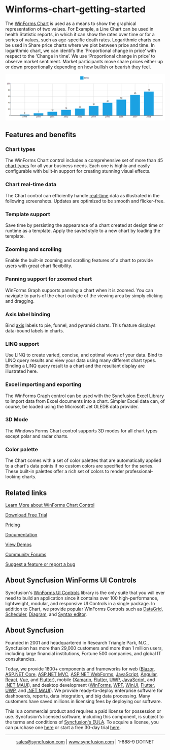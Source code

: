 # Winforms-chart-getting-started

The [WinForms Chart](https://www.syncfusion.com/winforms-ui-controls/chart?utm_source=github&utm_medium=listing&utm_campaign=winforms-chart-github-samples) is used as a means to show the graphical representation of two values. For Example, a Line Chart can be used in health Statistic reports, in which it can show the rates over time or for a series of values, such as age-specific death rates. Logarithmic charts can be used in Share price charts where we plot between price and time. In logarithmic chart, we can identify the ‘Proportional change in price’ with respect to the ‘Change in time’. We use ‘Proportional change in price’ to observe market sentiment. Market participants move share prices either up or down proportionally depending on how bullish or bearish they feel.

![](Images/GettingStarted_Output.PNG)

## Features and benefits

### Chart types
The WinForms Chart control includes a comprehensive set of more than 45 [chart types](https://www.syncfusion.com/winforms-ui-controls/chart/types?utm_source=github&utm_medium=listing&utm_campaign=winforms-chart-github-samples) for all your business needs. Each one is highly and easily configurable with built-in support for creating stunning visual effects. 

### Chart real-time data
The Chart control can efficiently handle [real-time](https://www.syncfusion.com/kb/9344/how-to-create-a-real-time-chart-in-wf?utm_source=github&utm_medium=listing&utm_campaign=winforms-chart-github-samples) data as illustrated in the following screenshots. Updates are optimized to be smooth and flicker-free.

### Template support
Save time by persisting the appearance of a chart created at design time or runtime as a template. Apply the saved style to a new chart by loading the template.

### Zooming and scrolling
Enable the built-in zooming and scrolling features of a chart to provide users with great chart flexibility. 

### Panning support for zoomed chart
WinForms Graph supports panning a chart when it is zoomed. You can navigate to parts of the chart outside of the viewing area by simply clicking and dragging. 

### Axis label binding
Bind [axis](https://help.syncfusion.com/windowsforms/chart/chart-axes?utm_source=github&utm_medium=listing&utm_campaign=winforms-chart-github-samples) labels to pie, funnel, and pyramid charts. This feature displays data-bound labels in charts.

### LINQ support
Use LINQ to create varied, concise, and optimal views of your data. Bind to LINQ query results and view your data using many different chart types. Binding a LINQ query result to a chart and the resultant display are illustrated here.

### Excel importing and exporting
The WinForms Graph control can be used with the Syncfusion Excel Library to import data from Excel documents into a chart. Simpler Excel data can, of course, be loaded using the Microsoft Jet OLEDB data provider.

### 3D Mode
The Windows Forms Chart control supports 3D modes for all chart types except polar and radar charts.

### Color palette
The Chart comes with a set of color palettes that are automatically applied to a chart's data points if no custom colors are specified for the series. These built-in palettes offer a rich set of colors to render professional-looking charts.

## Related links
[Learn More about WinForms Chart Control](https://www.syncfusion.com/winforms-ui-controls/chart?utm_source=github&utm_medium=listing&utm_campaign=winforms-chart-github-samples)

[Download Free Trial](https://www.syncfusion.com/downloads/windowsforms?utm_source=github&utm_medium=listing&utm_campaign=winforms-chart-github-samples)

[Pricing](https://www.syncfusion.com/sales/products/windowsforms?utm_source=github&utm_medium=listing&utm_campaign=winforms-chart-github-samples)

[Documentation](https://help.syncfusion.com/windowsforms/chart/overview?utm_source=github&utm_medium=listing&utm_campaign=winforms-chart-github-samples)

[View Demos](https://github.com/syncfusion/winforms-demos?utm_source=github&utm_medium=listing&utm_campaign=winforms-chart-github-samples)

[Community Forums](https://www.syncfusion.com/forums/windowsforms?utm_source=github&utm_medium=listing&utm_campaign=winforms-chart-github-samples)

[Suggest a feature or report a bug](https://www.syncfusion.com/feedback/winforms?utm_source=github&utm_medium=listing&utm_campaign=winforms-chart-github-samples)

## About Syncfusion WinForms UI Controls
Syncfusion's [WinForms UI Controls](https://www.syncfusion.com/winforms-ui-controls?utm_source=github&utm_medium=listing&utm_campaign=winforms-chart-github-samples) library is the only suite that you will ever need to build an application since it contains over 100 high-performance, lightweight, modular, and responsive UI Controls in a single package. In addition to Chart, we provide popular WinForms Controls such as [DataGrid](https://www.syncfusion.com/winforms-ui-controls/datagrid?utm_source=github&utm_medium=listing&utm_campaign=winforms-chart-github-samples), [Scheduler](https://www.syncfusion.com/winforms-ui-controls/scheduler?utm_source=github&utm_medium=listing&utm_campaign=winforms-chart-github-samples), [Diagram](https://www.syncfusion.com/winforms-ui-controls/diagram?utm_source=github&utm_medium=listing&utm_campaign=winforms-chart-github-samples), and [Syntax editor](https://www.syncfusion.com/winforms-ui-controls/syntax-editor?utm_source=github&utm_medium=listing&utm_campaign=winforms-chart-github-samples).

## About Syncfusion
Founded in 2001 and headquartered in Research Triangle Park, N.C., Syncfusion has more than 29,000 customers and more than 1 million users, including large financial institutions, Fortune 500 companies, and global IT consultancies.

Today, we provide 1800+ components and frameworks for web ([Blazor](https://www.syncfusion.com/blazor-components?utm_source=github&utm_medium=listing&utm_campaign=winforms-chart-github-samples), [ASP.NET Core](https://www.syncfusion.com/aspnet-core-ui-controls?utm_source=github&utm_medium=listing&utm_campaign=winforms-chart-github-samples), [ASP.NET MVC](https://www.syncfusion.com/aspnet-mvc-ui-controls?utm_source=github&utm_medium=listing&utm_campaign=winforms-chart-github-samples), [ASP.NET WebForms](https://www.syncfusion.com/jquery/aspnet-webforms-ui-controls?utm_source=github&utm_medium=listing&utm_campaign=winforms-chart-github-samples), [JavaScript](https://www.syncfusion.com/javascript-ui-controls?utm_source=github&utm_medium=listing&utm_campaign=winforms-chart-github-samples), [Angular](https://www.syncfusion.com/angular-components?utm_source=github&utm_medium=listing&utm_campaign=winforms-chart-github-samples), [React](https://www.syncfusion.com/react-components?utm_source=github&utm_medium=listing&utm_campaign=winforms-chart-github-samples), [Vue](https://www.syncfusion.com/vue-components?utm_source=github&utm_medium=listing&utm_campaign=winforms-chart-github-samples), and [Flutter](https://www.syncfusion.com/flutter-widgets?utm_source=github&utm_medium=listing&utm_campaign=winforms-chart-github-samples)), mobile ([Xamarin](https://www.syncfusion.com/xamarin-ui-controls?utm_source=github&utm_medium=listing&utm_campaign=winforms-chart-github-samples), [Flutter](https://www.syncfusion.com/flutter-widgets?utm_source=github&utm_medium=listing&utm_campaign=winforms-chart-github-samples), [UWP](https://www.syncfusion.com/uwp-ui-controls?utm_source=github&utm_medium=listing&utm_campaign=winforms-chart-github-samples), [JavaScript](https://www.syncfusion.com/javascript-ui-controls?utm_source=github&utm_medium=listing&utm_campaign=winforms-chart-github-samples), and [.NET MAUI](https://www.syncfusion.com/maui-controls?utm_source=github&utm_medium=listing&utm_campaign=winforms-chart-github-samples)), and desktop development ([WinForms](https://www.syncfusion.com/winforms-ui-controls?utm_source=github&utm_medium=listing&utm_campaign=winforms-chart-github-samples), [WPF](https://www.syncfusion.com/wpf-controls?utm_source=github&utm_medium=listing&utm_campaign=winforms-chart-github-samples), [WinUI](https://www.syncfusion.com/winui-controls?utm_source=github&utm_medium=listing&utm_campaign=winforms-chart-github-samples), [Flutter](https://www.syncfusion.com/flutter-widgets?utm_source=github&utm_medium=listing&utm_campaign=winforms-chart-github-samples), [UWP](https://www.syncfusion.com/uwp-ui-controls?utm_source=github&utm_medium=listing&utm_campaign=winforms-chart-github-samples), and [.NET MAUI](https://www.syncfusion.com/maui-controls?utm_source=github&utm_medium=listing&utm_campaign=winforms-chart-github-samples)). We provide ready-to-deploy enterprise software for dashboards, reports, data integration, and big data processing. Many customers have saved millions in licensing fees by deploying our software.


This is a commercial product and requires a paid license for possession or use. Syncfusion’s licensed software, including this component, is subject to the terms and conditions of [Syncfusion's EULA](https://www.syncfusion.com/eula/es/?utm_source=github&utm_medium=listing&utm_campaign=winforms-chart-github-samples). To acquire a license, you can purchase one [here]( https://www.syncfusion.com/sales/products/windowsforms?utm_source=github&utm_medium=listing&utm_campaign=winforms-chart-github-samples) or start a free 30-day trial [here](https://www.syncfusion.com/account/manage-trials/start-trials?utm_source=github&utm_medium=listing&utm_campaign=winforms-chart-github-samples).

<hr style="height:0.3px;border:none;color:lightgrey;background-color:lightgrey;" />

<p align="center">
  <a href="mailto:sales@syncfusion.com?Subject=Syncfusion WinForms Chart - Github" target="_top">sales@syncfusion.com</a> | <a href="https://www.syncfusion.com?utm_source=github&utm_medium=listing&utm_campaign=winforms-chart-github-samples">www.syncfusion.com</a> | 1-888-9 DOTNET <br>
</p>



